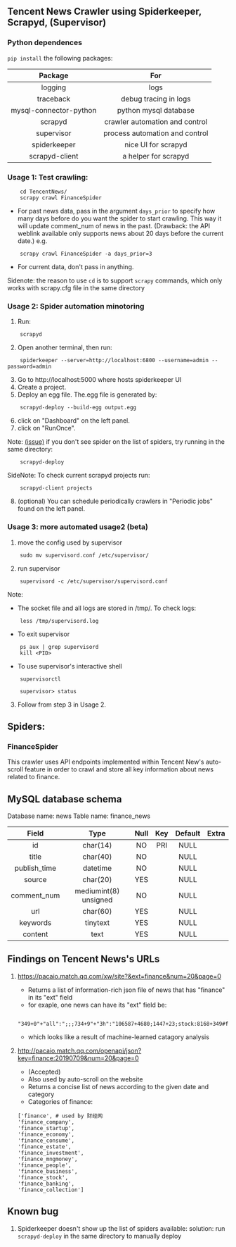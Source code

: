 ## Tencent News Crawler using Spiderkeeper, Scrapyd, (Supervisor)

### Python dependences 
```pip install``` the following packages:

|         Package        |              For               |
|:----------------------:|:------------------------------:|
|         logging        |              logs              |
|        traceback       |      debug tracing in logs     |
| mysql-connector-python |      python mysql database     |
|         scrapyd        | crawler automation and control |
|       supervisor       | process automation and control |
|      spiderkeeper      |       nice UI for scrapyd      |
|     scrapyd-client     |      a helper for scrapyd      |

### Usage 1: Test crawling:
```
    cd TencentNews/
    scrapy crawl FinanceSpider
```
- For past news data, pass in the argument ```days_prior``` to specify how many days before do you want the spider to start crawling. This way it will update comment_num of news in the past.
(Drawback: the API weblink available only supports news about 20 days before the current date.) e.g.
```
    scrapy crawl FinanceSpider -a days_prior=3
```
- For current data, don't pass in anything.

Sidenote: the reason to use ```cd``` is to support ```scrapy``` commands, which only works with scrapy.cfg file in the same directory

### Usage 2: Spider automation minotoring

1. Run:
```
    scrapyd
```
2. Open another terminal, then run:
```
    spiderkeeper --server=http://localhost:6800 --username=admin --password=admin
```
3. Go to http://localhost:5000 where hosts spiderkeeper UI
4. Create a project.
5. Deploy an egg file. The.egg file is generated by:
```
    scrapyd-deploy --build-egg output.egg
```
6. click on "Dashboard" on the left panel.
7. click on "RunOnce".
    
Note: [(issue)](https://github.com/DormyMo/SpiderKeeper/issues/87) if you don't see spider on the list of spiders, try running in the same directory:
```
    scrapyd-deploy
```
SideNote: To check current scrapyd projects run:
```
    scrapyd-client projects
```
8. (optional) You can schedule periodically crawlers in "Periodic jobs" found on the left panel.

### Usage 3: more automated usage2 (beta)
1. move the config used by supervisor
```
    sudo mv supervisord.conf /etc/supervisor/
```
2. run supervisor
```
    supervisord -c /etc/supervisor/supervisord.conf
```
Note: 
    
* The socket file and all logs are stored in /tmp/. To check logs:
```
    less /tmp/supervisord.log
```

* To exit supervisor
```
    ps aux | grep supervisord
    kill <PID>
```

* To use supervisor's interactive shell
```
    supervisorctl

    supervisor> status
```
3. Follow from step 3 in Usage 2.
   
## Spiders:
### FinanceSpider 
This crawler uses API endpoints implemented within Tencent New's auto-scroll feature in order to crawl and store all key information about news related to finance. 

## MySQL database schema
Database name: news
Table name: finance_news

| Field        | Type                  | Null | Key | Default | Extra |
|:------------:|:---------------------:|:----:|:---:|:-------:|:-----:|
| id           | char(14)              | NO   | PRI | NULL    |       |
| title        | char(40)              | NO   |     | NULL    |       |
| publish_time | datetime              | NO   |     | NULL    |       |
| source       | char(20)              | YES  |     | NULL    |       |
| comment_num  | mediumint(8) unsigned | NO   |     | NULL    |       |
| url          | char(60)              | YES  |     | NULL    |       |
| keywords     | tinytext              | YES  |     | NULL    |       |
| content      | text                  | YES  |     | NULL    |       |

## Findings on Tencent News's URLs
1. https://pacaio.match.qq.com/xw/site?&ext=finance&num=20&page=0
    - Returns a list of information-rich json file of news that has "finance" in its "ext" field
    - for exaple, one news can have its "ext" field be:
    ```
        "349+0"+"all":";;;734+9"+"3h":"106587+4680;1447+23;stock:8168+349#finance:51062+2578;674+9"+"day":"361497+15793;8179+104;stock:29103+1240#finance:176307+8396;734+9"
    ```
    - which looks like a result of machine-learned catagory analysis

2. http://pacaio.match.qq.com/openapi/json?key=finance:20190709&num=20&page=0
    - (Accepted)
    - Also used by auto-scroll on the website
    - Returns a concise list of news according to the given date and category
    - Categories of finance:
    ```
    ['finance', # used by 财经网
    'finance_company',
    'finance_startup',
    'finance_economy',
    'finance_consume',
    'finance_estate',
    'finance_investment',
    'finance_mngmoney',
    'finance_people',
    'finance_business',
    'finance_stock',
    'finance_banking',
    'finance_collection']
    ```

## Known bug

1. Spiderkeeper doesn't show up the list of spiders available:
    solution: run ```scrapyd-deploy``` in the same directory to manually deploy
